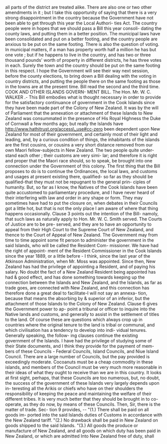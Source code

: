 all parts of the district are treated alike. There are also one or two other amendments in it ; but I take this opportunity of saying that there is a very strong disappointment in the country because the Government have not been able to get through this year the Local Authori- ties Act. The country people were in hopes that we should pass a Bill this year consoli- dating the county laws, and putting them in a better position. The municipal laws have been consolidated and put on a better footing, and the country people are anxious to be put on the same footing. There is also the question of voting. In municipal matters, if a man has property worth half a million he has but one vote ; but if he happens to live in the country, and has two or three thousand pounds' worth of property in different districts, he has three votes in each. Surely the town and the country should be put on the same footing in this respect. I hope the Government will see their way next session, before the county elections, to bring down a Bill dealing with the voting in country districts, and putting the people there on the same footing as those in the towns are at the present time. Bill read the second and the third time. COOK AND OTHER ISLANDS GOVERN- MENT BILL. The Hon. Mr. W. C. WALKER .- This Bill embodies what is thought necessary in order to provide for the satisfactory continuance of government in the Cook Islands since they have been made part of the Colony of New Zealand. It was by the will of Parliament that the annexation or attachment of these Islands to New Zealand was consummated in the presence of His Royal Highness the Duke of Cornwall a few months ago; but really the Islands have http://www.hathitrust.org/access\_use#cc-zero been dependent upon New Zealand for most of their government, and certainly most of their light and leading, and, by a curious condition of things, the inhabitants of the islands are the first cousins, or cousins a very short distance removed from our own Maori fellow-subjects in New Zealand. The two people quite under- stand each other ; their customs are very simi- lar; and therefore it is right and proper that the Maori race should, so to speak, be brought into one connection under the Government of this colony. The first thing that the Bill proposes to do is to continue the Ordinances, the local laws, and customs and usages at present existing there, qualified- so far as they should be qualified-that they must not be repugnant to the general prin- ciples of humanity. But, so far as I know, the Natives of the Cook Islands have been quite accustomed to parliamentary procedure, and I have never heard of their interfering with law and order in any shape or form. They may sometimes have had to put the closure on, when debates in their Councils got a little hot, but that is not the only place I am aware of where that thing happens occasionally. Clause 3 points out the intention of the Bill- namoly, that such laws as naturally apply to Hon. Mr. W. C. Smith served. The Courts of Justice are to be pre- served, and they are to have an opportunity to appeal from their High Court to the Supreme Court of New Zealand, and thence to the Court of Appeal of New Zealand. The Government may from time to time appoint some fit person to administer the government in the said Islands, who will be called the Resident Com- missioner. We have had the right of appoint- ment of the Resident Commissioner in the Cook Islands since the year 1889, or a little before - I think, since the last year of the Atkinson Administration, when Mr. Moss was appointed. Since then, New Zealand has had the privilege of appointing a Resident, and of paying his salary. No doubt the fact of a New Zealand Resident being appointed has had & good effect, and has done something towards keeping up the connection between the Islands and New Zealand, and the Islands, as far as trade goes, are connected with New Zealand, and this connection has therefore done a great deal to facilitate-I will not say an annexa- tion, because that means the absorbing by & superior of an inferior, but the attachment of those Islands to the Colony of New Zealand. Clause 6 gives the Government power to ap- point a tribunal or officer to inquire into the Native lands and customs, and generally to assist in the settlement of titles to the land. Of course these are questions which always crop up in countries where the original tenure to the land is tribal or communal, and which civilisation has a tendency to develop into indi- vidual tenures. Generally speaking, the follow- ing clauses continue the existing government of the Islands. I have had the privilege of studying some of their State documents, and I think they provide for the payment of mem- bers of these Councils - Federal Councils, Island Councils, and Niue Island Council. There are a large number of Councils, but the pay provided is exceedingly moderate. Cocoanuts must be a cheap commodity in these islands, and members of the Council must be very much more reasonable in their ideas of what they ought to receive than we are in this country. It looks at first sight, perhaps, that these Councils are too numerous, but, no doubt, the success of the government of these Islands very largely depends upon in- teresting all the Arikis or chiefs who have on their shoulders the responsibility of keeping the peace and maintaining the welfare of their different tribes. It is very much better that they should be brought in to co- operate, as they do now, by means of these Councils. Then, Sir, there is the matter of trade. Sec- tion 9 provides, -- "(1.) There shall be paid on all goods im- ported into the said Islands duties of Customs in accordance with the New Zealand tariff. "(2.) No drawback shall be paid in New Zealand on goods shipped to the said Islands. "(3.) All goods the produce or manufacture of New Zealand, and all goods on which duty has been paid in New Zealand, or which are admitted Into New Zealand free of duty, shall 